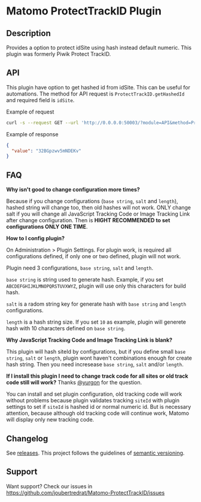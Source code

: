 # Matomo ProtectTrackID Plugin

## Description

Provides a option to protect idSite using hash instead default numeric. This plugin was formerly Piwik Protect TrackID.

## API

This plugin have option to get hashed id from idSite. This can be useful for automations. The method for API request is `ProtectTrackID.getHashedId` and required field is `idSite`.

Example of request
```bash
curl -s --request GET --url 'http://0.0.0.0:50003/?module=API&method=ProtectTrackID.getHashedId&token_auth=d367fc84b4198c977cc72af45eb5a81b&idSite=1&format=JSON'
```
Example of response
```json
{
  "value": "32BGpzwv5mNDEKv"
}
```

## FAQ

__Why isn't good to change configuration more times?__

Because if you change configurations (`base string`, `salt` and `length`), hashed string will change too, then old hashes will not work. ONLY change salt if you will change all JavaScript Tracking Code or Image Tracking Link after change configuration. Then is **HIGHT RECOMMENDED to set configurations ONLY ONE TIME**.

__How to I config plugin?__

On Administration > Plugin Settings. For plugin work, is required all configurations defined, if only one or two defined, plugin will not work.

Plugin need 3 configurations, `base string`, `salt` and `length`.

`base string` is string used to generate hash. Example, if you set `ABCDEFGHIJKLMNOPQRSTUVXWYZ`, plugin will use only this characters for build hash.

`salt` is a radom string key for generate hash with `base string` and `length` configurations.

`length` is a hash string size. If you set `10` as example, plugin will generete hash with 10 characters defined on `base string`.

__Why JavaScript Tracking Code and Image Tracking Link is blank?__

This plugin will hash siteId by configurations, but if you define small `base string`, `salt` or `length`, plugin wont haven't combinations enough for create hash string. Then you need incresease `base string`, `salt` and/or `length`.

__If I install this plugin I need to change track code for all sites or old track code still will work?__ Thanks [@yurgon](https://github.com/yurgon) for the question.

You can install and set plugin configuration, old tracking code will work without problems because plugin validates tracking `siteId` with plugin settings to set if `siteId` is hashed id or normal numeric id. But is necessary attention, because although old tracking code will continue work, Matomo will display only new tracking code.


## Changelog

See [releases](https://github.com/joubertredrat/Matomo-ProtectTrackID/releases). This project follows the guidelines of [semantic versioning](http://semver.org).

## Support

Want support? Check our issues in https://github.com/joubertredrat/Matomo-ProtectTrackID/issues
